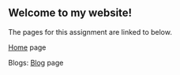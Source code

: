 ## Welcome to my website!

The pages for this assignment are linked to below.

[Home](home.md) page

Blogs:
[Blog](blog.md) page
